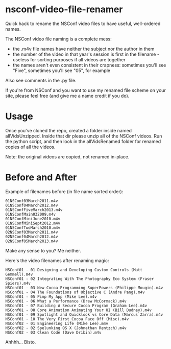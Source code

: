 nsconf-video-file-renamer
=========================

Quick hack to rename the NSConf video files to have useful, well-ordered names.

The NSConf video file naming is a complete mess:

* the .m4v file names have neither the subject nor the author in them
* the number of the video in that year's session is first in the filename - useless for sorting purposes if all videos are together
* the names aren't even consistent in their crapness: sometimes you'll see "Five", sometimes you'll see "05", for example

Also see comments in the .py file.

If you're from NSConf and you want to use my renamed file scheme on your site, please feel free (and give me a name credit if you do).

Usage
=====

Once you've cloned the repo, created a folder inside named allVidsUnzipped. Inside that dir please unzip all of the NSConf videos.
Run the python script, and then look in the allVidsRenamed folder for renamed copies of all the videos.

Note: the original videos are copied, not renamed in-place.

Before and After
================

Example of filenames before (in file name sorted order):

```
01NSConf03March2011.m4v
01NSConf04March2012.m4v
01NSConfFiveMarch2013.m4v
01NSConfMain032009.m4v
01NSConfMiniJune2010.m4v
01NSConfMiniSept2012.m4v
01NSConfTwoMarch2010.m4v
02NSConf03March2011.m4v
02NSConf04March2012.m4v
02NSConf05March2013.m4v
```

Make any sense to you? Me neither. 

Here's the video filenames after renaming magic:

```
NSConf01 - 01 Designing and Developing Custom Controls (Matt Gemmell).m4v
NSConf01 - 02 Integrating With The Photography Eco System (Fraser Spiers).m4v
NSConf01 - 03 New Cocoa Programming SuperPowers (Philippe Mougin).m4v
NSConf01 - 04 The Foundations of Objective C (Andre Pang).m4v
NSConf01 - 05 Pimp My App (Mike Lee).m4v
NSConf01 - 06 What a Performance (Drew McCormack).m4v
NSConf01 - 07 Building A Secure Cocoa Program (Graham Lee).m4v
NSConf01 - 08 Core Animation Animating Your UI (Bill Dudney).m4v
NSConf01 - 09 Spotlight and Quicklook vs Core Data (Marcus Zarra).m4v
NSConf01 - 10 The Very First Cocoa Face Off (Misc).m4v
NSConf02 - 01 Engineering Life (Mike Lee).m4v
NSConf02 - 02 Spelunking OS X (Johnathan Rentzch).m4v
NSConf02 - 03 Clean Code (Dave Dribin).m4v
```

Ahhhh... Bisto.

